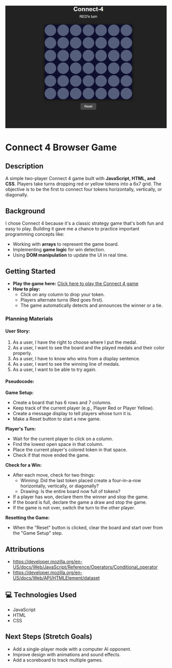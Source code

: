 ![alt text](<Screenshot 2025-08-27 134951.png>)
# Connect 4 Browser Game  

## Description  
A simple two-player Connect 4 game built with **JavaScript, HTML, and CSS**. Players take turns dropping red or yellow tokens into a 6x7 grid. The objective is to be the first to connect four tokens horizontally, vertically, or diagonally.  

## Background  
I chose Connect 4 because it's a classic strategy game that's both fun and easy to play. Building it gave me a chance to practice important programming concepts like:  
- Working with **arrays** to represent the game board.  
- Implementing **game logic** for win detection.  
- Using **DOM manipulation** to update the UI in real time.  

## Getting Started  
- **Play the game here:** [Click here to play the Connect 4 game](https://unknown3221.github.io/connect-4-browser-game/)  
- **How to play:**  
  - Click on any column to drop your token.  
  - Players alternate turns (Red goes first).  
  - The game automatically detects and announces the winner or a tie.  

### Planning Materials  

#### User Story:  
1. As a user, I have the right to choose where I put the medal.  
2. As a user, I want to see the board and the played medals and their color properly.  
3. As a user, I have to know who wins from a display sentence.  
4. As a user, I want to see the winning line of medals.  
5. As a user, I want to be able to try again.  

#### Pseudocode:  

**Game Setup:**  
- Create a board that has 6 rows and 7 columns.  
- Keep track of the current player (e.g., Player Red or Player Yellow).  
- Create a message display to tell players whose turn it is.  
- Make a Reset button to start a new game.  

**Player's Turn:**  
- Wait for the current player to click on a column.  
- Find the lowest open space in that column.  
- Place the current player's colored token in that space.  
- Check if that move ended the game.  

**Check for a Win:**  
- After each move, check for two things:  
  - Winning: Did the last token placed create a four-in-a-row horizontally, vertically, or diagonally?  
  - Drawing: Is the entire board now full of tokens?  
- If a player has won, declare them the winner and stop the game.  
- If the board is full, declare the game a draw and stop the game.  
- If the game is not over, switch the turn to the other player.  

**Resetting the Game:**  
- When the "Reset" button is clicked, clear the board and start over from the "Game Setup" step.  

## Attributions  
- https://developer.mozilla.org/en-US/docs/Web/JavaScript/Reference/Operators/Conditional_operator
- https://developer.mozilla.org/en-US/docs/Web/API/HTMLElement/dataset
## 💻 Technologies Used  
- JavaScript  
- HTML  
- CSS  

## Next Steps (Stretch Goals)  
- Add a single-player mode with a computer AI opponent.  
- Improve design with animations and sound effects.  
- Add a scoreboard to track multiple games. 
